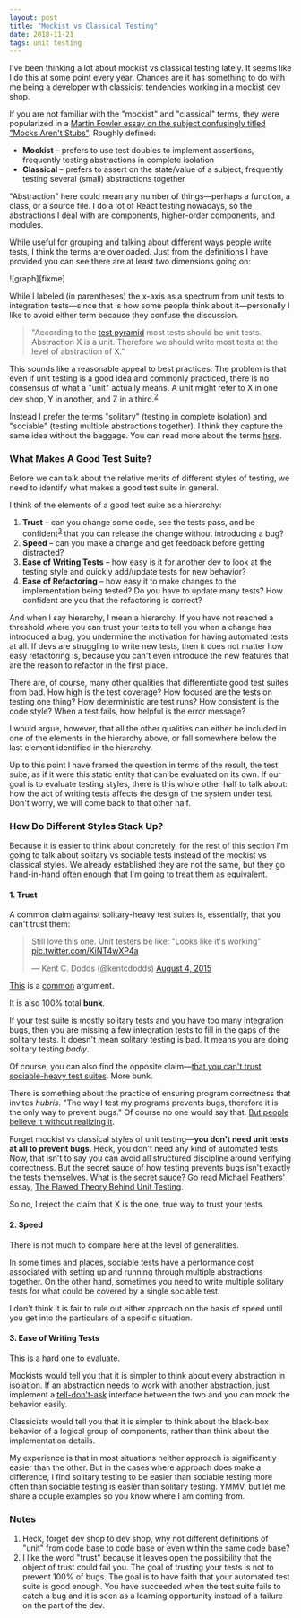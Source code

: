```yaml
---
layout: post
title: "Mockist vs Classical Testing"
date: 2018-11-21
tags: unit testing
---
```


I've been thinking a lot about mockist vs classical testing lately. It seems like I do this at some point every year. Chances are it has something to do with me being a developer with classicist tendencies working in a mockist dev shop.

<!--more-->

If you are not familiar with the "mockist" and "classical" terms, they were popularized in a [Martin Fowler essay on the subject confusingly titled "Mocks Aren't Stubs"][mocks-arent-stubs]. Roughly defined:

- __Mockist__ – prefers to use test doubles to implement assertions, frequently testing abstractions in complete isolation
- __Classical__ – prefers to assert on the state/value of a subject, frequently testing several (small) abstractions together

"Abstraction" here could mean any number of things—perhaps a function, a class, or a source file. I do a lot of React testing nowadays, so the abstractions I deal with are components, higher-order components, and modules.

While useful for grouping and talking about different ways people write tests, I think the terms are overloaded. Just from the definitions I have provided you can see there are at least two dimensions going on:

![graph][fixme]

While I labeled (in parentheses) the x-axis as a spectrum from unit tests to integration tests—since that is how some people think about it—personally I like to avoid either term because they confuse the discussion.

> "According to the [test pyramid][test-pyramid] most tests should be unit tests. Abstraction X is a unit. Therefore we should write most tests at the level of abstraction of X."

This sounds like a reasonable appeal to best practices. The problem is that even if unit testing is a good idea and commonly practiced, there is no consensus of what a "unit" actually means. A unit might refer to X in one dev shop, Y in another, and Z in a third.<sup><a href="#note-2">2</a></sup>

Instead I prefer the terms "solitary" (testing in complete isolation) and "sociable" (testing multiple abstractions together). I think they capture the same idea without the baggage. You can read more about the terms [here][solitary-vs-sociable].

### What Makes A Good Test Suite?

Before we can talk about the relative merits of different styles of testing, we need to identify what makes a good test suite in general.

I think of the elements of a good test suite as a hierarchy:

1. __Trust__ – can you change some code, see the tests pass, and be confident<sup><a href="#note-3">3</a></sup> that you can release the change without introducing a bug?
1. __Speed__ – can you make a change and get feedback before getting distracted?
1. __Ease of Writing Tests__ – how easy is it for another dev to look at the testing style and quickly add/update tests for new behavior?
1. __Ease of Refactoring__ – how easy it to make changes to the implementation being tested? Do you have to update many tests? How confident are you that the refactoring is correct?

And when I say hierarchy, I mean a hierarchy. If you have not reached a threshold where you can trust your tests to tell you when a change has introduced a bug, you undermine the motivation for having automated tests at all. If devs are struggling to write new tests, then it does not matter how easy refactoring is, because you can't even introduce the new features that are the reason to refactor in the first place.

There are, of course, many other qualities that differentiate good test suites from bad. How high is the test coverage? How focused are the tests on testing one thing? How deterministic are test runs? How consistent is the code style? When a test fails, how helpful is the error message?

I would argue, however, that all the other qualities can either be included in one of the elements in the hierarchy above, or fall somewhere below the last element identified in the hierarchy.

Up to this point I have framed the question in terms of the result, the test suite, as if it were this static entity that can be evaluated on its own. If our goal is to evaluate testing styles, there is this whole other half to talk about: how the act of writing tests affects the design of the system under test. Don't worry, we will come back to that other half.

### How Do Different Styles Stack Up?

Because it is easier to think about concretely, for the rest of this section I'm going to talk about solitary vs sociable tests instead of the mockist vs classical styles. We already established they are not the same, but they go hand-in-hand often enough that I'm going to treat them as equivalent.

#### 1. Trust

A common claim against solitary-heavy test suites is, essentially, that you can't trust them:

<blockquote class="twitter-tweet" data-lang="en"><p lang="en" dir="ltr">Still love this one. Unit testers be like: &quot;Looks like it&#39;s working&quot; <a href="http://t.co/KiNT4wXP4a">pic.twitter.com/KiNT4wXP4a</a></p>&mdash; Kent C. Dodds (@kentcdodds) <a href="https://twitter.com/kentcdodds/status/628658648001048577?ref_src=twsrc%5Etfw">August 4, 2015</a></blockquote>
<script async src="https://platform.twitter.com/widgets.js" charset="utf-8"></script>

[This][solitary-no-trust-1] is a [common][solitary-no-trust-2] argument.

It is also 100% total __bunk__.

If your test suite is mostly solitary tests and you have too many integration bugs, then you are missing a few integration tests to fill in the gaps of the solitary tests. It doesn't mean solitary testing is bad. It means you are doing solitary testing *badly*.

Of course, you can also find the opposite claim—[that you can't trust sociable-heavy test suites][integrated-tests-scam]. More bunk.

There is something about the practice of ensuring program correctness that invites *hubris*. "The way I test my programs prevents bugs, therefore it is the only way to prevent bugs." Of course no one would say that. [But people believe it without realizing it][ideology].

Forget mockist vs classical styles of unit testing—__you don't need unit tests at all to prevent bugs__. Heck, you don't need any kind of automated tests. Now, that isn't to say you can avoid all structured discipline around verifying correctness. But the secret sauce of how testing prevents bugs isn't exactly the tests themselves. What is the secret sauce? Go read Michael Feathers' essay, [The Flawed Theory Behind Unit Testing][flawed-theory].

So no, I reject the claim that X is the one, true way to trust your tests.

#### 2. Speed

There is not much to compare here at the level of generalities.

In some times and places, sociable tests have a performance cost associated with setting up and running through multiple abstractions together. On the other hand, sometimes you need to write multiple solitary tests for what could be covered by a single sociable test.

I don't think it is fair to rule out either approach on the basis of speed until you get into the particulars of a specific situation.

#### 3. Ease of Writing Tests

This is a hard one to evaluate.

Mockists would tell you that it is simpler to think about every abstraction in isolation. If an abstraction needs to work with another abstraction, just implement a [tell-don't-ask][tell-dont-ask] interface between the two and you can mock the behavior easily.

Classicists would tell you that it is simpler to think about the black-box behavior of a logical group of components, rather than think about the implementation details.

My experience is that in most situations neither approach is significantly easier than the other. But in the cases where approach does make a difference, I find solitary testing to be easier than sociable testing more often than sociable testing is easier than solitary testing. YMMV, but let me share a couple examples so you know where I am coming from.

### Notes

1. <a name="note-2"></a> Heck, forget dev shop to dev shop, why not different definitions of "unit" from code base to code base or even within the same code base?
1. <a name="note-3"></a> I like the word "trust" because it leaves open the possibility that the object of trust could fail you. The goal of trusting your tests is not to prevent 100% of bugs. The goal is to have faith that your automated test suite is good enough. You have succeeded when the test suite fails to catch a bug and it is seen as a learning opportunity instead of a failure on the part of the dev.

[flawed-theory]: https://michaelfeathers.typepad.com/michael_feathers_blog/2008/06/the-flawed-theo.html
[ideology]: https://www.destroyallsoftware.com/talks/ideology
[integrated-tests-scam]: https://blog.thecodewhisperer.com/permalink/integrated-tests-are-a-scam
[mocks-arent-stubs]: https://martinfowler.com/articles/mocksArentStubs.html#ClassicalAndMockistTesting
[solitary-no-trust-1]: https://blog.kentcdodds.com/write-tests-not-too-many-mostly-integration-5e8c7fff591c
[solitary-no-trust-2]: https://www.thoughtworks.com/insights/blog/mockists-are-dead-long-live-classicists
[solitary-vs-sociable]: https://martinfowler.com/bliki/UnitTest.html#SolitaryOrSociable
[tell-dont-ask]: https://martinfowler.com/bliki/TellDontAsk.html
[test-pyramid]: https://martinfowler.com/bliki/TestPyramid.html
